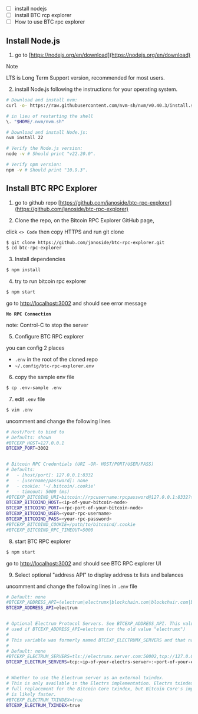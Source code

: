 - [ ] install nodejs
- [ ] install BTC rcp explorer
- [ ] How to use BTC rpc explorer

## Install Node.js

1. go to [https://nodejs.org/en/download](https://nodejs.org/en/download)

> [!NOTE]
> LTS is Long Term Support version, recommended for most users.

2. install Node.js following the instructions for your operating system.

```bash
# Download and install nvm:
curl -o- https://raw.githubusercontent.com/nvm-sh/nvm/v0.40.3/install.sh | bash

# in lieu of restarting the shell
\. "$HOME/.nvm/nvm.sh"

# Download and install Node.js:
nvm install 22

# Verify the Node.js version:
node -v # Should print "v22.20.0".

# Verify npm version:
npm -v # Should print "10.9.3".
```

## Install BTC RPC Explorer

1. go to github repo [https://github.com/janoside/btc-rpc-explorer](https://github.com/janoside/btc-rpc-explorer)

2. Clone the repo, on the Bitcoin RPC Explorer GitHub page,

click `<> Code` then copy HTTPS and run git clone

```bash
$ git clone https://github.com/janoside/btc-rpc-explorer.git
$ cd btc-rpc-explorer
```

3. Install dependencies

```bash
$ npm install
```

4. try to run bitcoin rpc explorer

```bash
$ npm start
```

go to [http://localhost:3002](http://localhost:3002) and should see error message

**`No RPC Connection`**

note: Control-C to stop the server

5. Configure BTC RPC explorer

you can config 2 places

- `.env` in the root of the cloned repo
- `~/.config/btc-rpc-explorer.env`

6. copy the sample env file

```bash
$ cp .env-sample .env
```

7. edit `.env` file

```bash
$ vim .env
```

uncomment and change the following lines

```bash
# Host/Port to bind to
# Defaults: shown
#BTCEXP_HOST=127.0.0.1
BTCEXP_PORT=3002


# Bitcoin RPC Credentials (URI -OR- HOST/PORT/USER/PASS)
# Defaults:
#   - [host/port]: 127.0.0.1:8332
#   - [username/password]: none
#   - cookie: '~/.bitcoin/.cookie'
#   - timeout: 5000 (ms)
#BTCEXP_BITCOIND_URI=bitcoin://rpcusername:rpcpassword@127.0.0.1:8332?timeout=10000
BTCEXP_BITCOIND_HOST=<ip-of-your-bitcoin-node>
BTCEXP_BITCOIND_PORT=<rpc-port-of-your-bitcoin-node>
BTCEXP_BITCOIND_USER=<your-rpc-username>
BTCEXP_BITCOIND_PASS=<your-rpc-password>
#BTCEXP_BITCOIND_COOKIE=/path/to/bitcoind/.cookie
#BTCEXP_BITCOIND_RPC_TIMEOUT=5000
```

8. start BTC RPC explorer

```bash
$ npm start
```

go to [http://localhost:3002](http://localhost:3002) and should see BTC RPC explorer UI

9.  Select optional "address API" to display address tx lists and balances

uncomment and change the following lines in `.env` file

```bash
# Default: none
#BTCEXP_ADDRESS_API=(electrum|electrumx|blockchain.com|blockchair.com|blockcypher.com)
BTCEXP_ADDRESS_API=electrum


# Optional Electrum Protocol Servers. See BTCEXP_ADDRESS_API. This value is only
# used if BTCEXP_ADDRESS_API=electrum (or the old value "electrumx")
# 
# This variable was formerly named BTCEXP_ELECTRUMX_SERVERS and that name still works.
#
# Default: none
#BTCEXP_ELECTRUM_SERVERS=tls://electrumx.server.com:50002,tcp://127.0.0.1:50001,...
BTCEXP_ELECTRUM_SERVERS=tcp:<ip-of-your-electrs-server>:<port-of-your-electrs-server>


# Whether to use the Electrum server as an external txindex.
# This is only available in the Electrs implementation. Electrs txindex can serve as a
# full replacement for the Bitcoin Core txindex, but Bitcoin Core's implementation
# is likely faster.
#BTCEXP_ELECTRUM_TXINDEX=true
BTCEXP_ELECTRUM_TXINDEX=true
```
